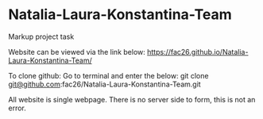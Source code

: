 # Natalia-Laura-Konstantina-Team
Markup project task

Website can be viewed via the link below:
https://fac26.github.io/Natalia-Laura-Konstantina-Team/

To clone github:
Go to terminal and enter the below:
git clone git@github.com:fac26/Natalia-Laura-Konstantina-Team.git

All website is single webpage. There is no server side to form, this is not an error. 
